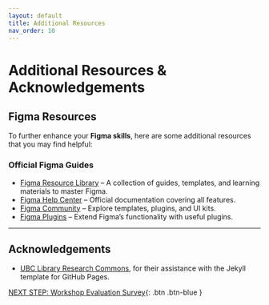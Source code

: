 ```yaml
---
layout: default
title: Additional Resources
nav_order: 10
---
```

# Additional Resources & Acknowledgements

## Figma Resources  

To further enhance your **Figma skills**, here are some additional resources that you may find helpful:  

### Official Figma Guides  
- [Figma Resource Library](https://www.figma.com/resource-library/) – A collection of guides, templates, and learning materials to master Figma.  
- [Figma Help Center](https://help.figma.com/hc/en-us) – Official documentation covering all features.  
- [Figma Community](https://www.figma.com/community) – Explore templates, plugins, and UI kits.  
- [Figma Plugins](https://www.figma.com/community/plugins) – Extend Figma’s functionality with useful plugins.  

---

## Acknowledgements

- [UBC Library Research Commons](https://github.com/ubc-library-rc/), for their assistance with the Jekyll template for GitHub Pages.

[NEXT STEP: Workshop Evaluation Survey](workshop-survey.html){: .btn .btn-blue }
